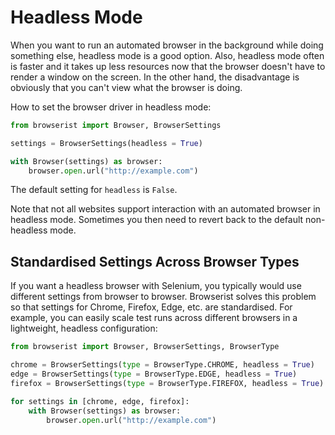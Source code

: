 # Headless Mode
When you want to run an automated browser in the background while doing something else, headless mode is a good option. Also, headless mode often is faster and it takes up less resources now that the browser doesn't have to render a window on the screen. In the other hand, the disadvantage is obviously that you can't view what the browser is doing.

How to set the browser driver in headless mode:

```python
from browserist import Browser, BrowserSettings

settings = BrowserSettings(headless = True)

with Browser(settings) as browser:
    browser.open.url("http://example.com")
```

The default setting for `headless` is `False`.

Note that not all websites support interaction with an automated browser in headless mode. Sometimes you then need to revert back to the default non-headless mode.

## Standardised Settings Across Browser Types
If you want a headless browser with Selenium, you typically would use different settings from browser to browser. Browserist solves this problem so that settings for Chrome, Firefox, Edge, etc. are standardised. For example, you can easily scale test runs across different browsers in a lightweight, headless configuration:

```python
from browserist import Browser, BrowserSettings, BrowserType

chrome = BrowserSettings(type = BrowserType.CHROME, headless = True)
edge = BrowserSettings(type = BrowserType.EDGE, headless = True)
firefox = BrowserSettings(type = BrowserType.FIREFOX, headless = True)

for settings in [chrome, edge, firefox]:
    with Browser(settings) as browser:
        browser.open.url("http://example.com")
```
